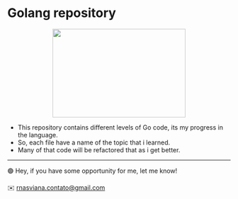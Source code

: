 # Golang repository

<center><img src="https://user-images.githubusercontent.com/45907874/89135636-4eb10c00-d505-11ea-9406-4eb75d1990ad.gif" 
Height="200" width="300"/></center>


- This repository contains different levels of Go code, its my progress in the language.
- So, each file have a name of the topic that i learned.
- Many of that code will be refactored that as i get better.



---

🟢 Hey, if you have some opportunity for me, let me know!

✉️ rnasviana.contato@gmail.com
